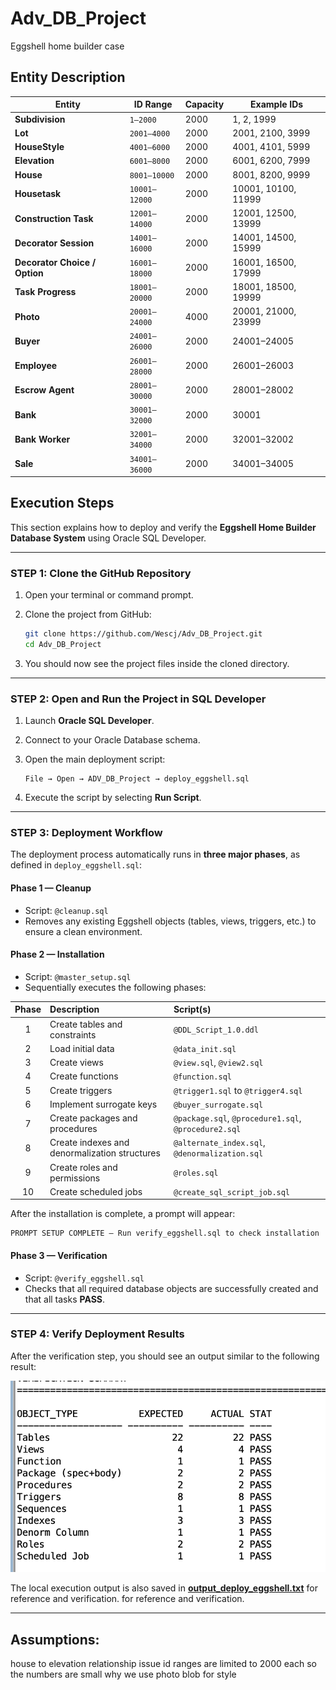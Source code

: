 # Adv_DB_Project
Eggshell home builder case

## Entity Description

| Entity                        | ID Range      | Capacity | Example IDs         |
| ----------------------------- | ------------- | -------- | ------------------- |
| **Subdivision**               | `1–2000`      | 2000     | 1, 2, 1999          |
| **Lot**                       | `2001–4000`   | 2000     | 2001, 2100, 3999    |
| **HouseStyle**                | `4001–6000`   | 2000     | 4001, 4101, 5999    |
| **Elevation**                 | `6001–8000`   | 2000     | 6001, 6200, 7999    |
| **House**                     | `8001–10000`  | 2000     | 8001, 8200, 9999    |
| **Housetask**                 | `10001–12000` | 2000     | 10001, 10100, 11999 |
| **Construction Task**         | `12001–14000` | 2000     | 12001, 12500, 13999 |
| **Decorator Session**         | `14001–16000` | 2000     | 14001, 14500, 15999 |
| **Decorator Choice / Option** | `16001–18000` | 2000     | 16001, 16500, 17999 |
| **Task Progress**             | `18001–20000` | 2000     | 18001, 18500, 19999 |
| **Photo**                     | `20001–24000` | 4000     | 20001, 21000, 23999 |
| **Buyer**                     | `24001–26000` | 2000     | 24001–24005         |
| **Employee**                  | `26001–28000` | 2000     | 26001–26003         |
| **Escrow Agent**              | `28001–30000` | 2000     | 28001–28002         |
| **Bank**                      | `30001–32000` | 2000     | 30001               |
| **Bank Worker**               | `32001–34000` | 2000     | 32001–32002         |
| **Sale**                      | `34001–36000` | 2000     | 34001–34005         |

## Execution Steps

This section explains how to deploy and verify the **Eggshell Home Builder Database System** using Oracle SQL Developer.

---

### **STEP 1: Clone the GitHub Repository**

1. Open your terminal or command prompt.
2. Clone the project from GitHub:

   ```bash
   git clone https://github.com/Wescj/Adv_DB_Project.git
   cd Adv_DB_Project
   ```
3. You should now see the project files inside the cloned directory.

---

### **STEP 2: Open and Run the Project in SQL Developer**

1. Launch **Oracle SQL Developer**.
2. Connect to your Oracle Database schema.
3. Open the main deployment script:

   ```
   File → Open → ADV_DB_Project → deploy_eggshell.sql
   ```
4. Execute the script by selecting **Run Script**.

---

### **STEP 3: Deployment Workflow**

The deployment process automatically runs in **three major phases**, as defined in `deploy_eggshell.sql`:

#### **Phase 1 — Cleanup**

* Script: `@cleanup.sql`
* Removes any existing Eggshell objects (tables, views, triggers, etc.) to ensure a clean environment.

#### **Phase 2 — Installation**

* Script: `@master_setup.sql`
* Sequentially executes the following phases:

| Phase | Description                                   | Script(s)                                            |
| :---: | :-------------------------------------------- | :--------------------------------------------------- |
|   1   | Create tables and constraints                 | `@DDL_Script_1.0.ddl`                                |
|   2   | Load initial data                             | `@data_init.sql`                                     |
|   3   | Create views                                  | `@view.sql`, `@view2.sql`                            |
|   4   | Create functions                              | `@function.sql`                                      |
|   5   | Create triggers                               | `@trigger1.sql` to `@trigger4.sql`                   |
|   6   | Implement surrogate keys                      | `@buyer_surrogate.sql`                               |
|   7   | Create packages and procedures                | `@package.sql`, `@procedure1.sql`, `@procedure2.sql` |
|   8   | Create indexes and denormalization structures | `@alternate_index.sql`, `@denormalization.sql`       |
|   9   | Create roles and permissions                  | `@roles.sql`                                         |
|   10  | Create scheduled jobs                         | `@create_sql_script_job.sql`                         |

After the installation is complete, a prompt will appear:

```
PROMPT SETUP COMPLETE – Run verify_eggshell.sql to check installation
```

#### **Phase 3 — Verification**

* Script: `@verify_eggshell.sql`
* Checks that all required database objects are successfully created and that all tasks **PASS**.

---

### **STEP 4: Verify Deployment Results**

After the verification step, you should see an output similar to the following result:

![Verification Result](images/test_pass.png)

The local execution output is also saved in [**output_deploy_eggshell.txt**](output_deploy_eggshell.txt) for reference and verification.
 for reference and verification.

---

## Assumptions:
house to elevation relationship issue
id ranges are limited to 2000 each so the numbers are small
why we use photo blob for style

